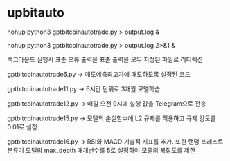 # upbitauto
nohup python3 gptbitcoinautotrade.py > output.log &

nohup python3 gptbitcoinautotrade.py > output.log 2>&1 &

백그라운드 실행시 표준 오류 출력을 표준 출력을 모두 지정된 파일로 리디렉션


gptbitcoinautotrade6.py -> 매도예측최고가에 매도하도록 설정된 코드

gptbitcoinautotrade11.py -> 6시간 단위로 3개월 모델학습

gptbitcoinautotrade12.py -> 매일 오전 9시에 실행 값을 Telegram으로 전송

gptbitcoinautotrade15.py -> 모델의 손실함수에 L2 규제를 적용하고 규제 강도를 0.01로 설정

gptbitcoinautotrade16.py -> RSI와 MACD 기술적 지표를 추가. 또한 랜덤 포레스트 분류기 모델의 max_depth 매개변수를 5로 설정하여 모델의 복잡도를 제한
